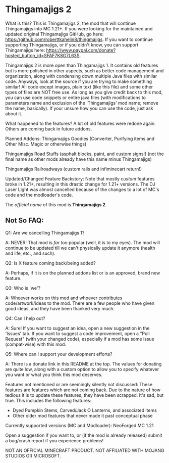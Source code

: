 # Thingamajigs 2
What is this? This is Thingamajigs 2, the mod that will continue Thingamajigs into MC 1.21+.
If you were looking for the maintained and updated original Thingamajigs GitHub, go here: https://github.com/roberttkahelin8/thingmajigs.
If you want to continue supporting Thingamajigs, or if you didn't know, you can support Thingamajigs here: https://www.paypal.com/donate?hosted_button_id=SFAF7K8G7L63S.

Thingamajigs 2 is more open than Thingamajigs 1. It contains old features but is more polished in other aspects, such as better code management and organization, along with condensing down multiple Java files with similar code.
Anyways, look at the source if you are trying to make something similar! All code except images, plain text (like this file) and some other types of files are NOT free use.
As long as you give credit back to this mod, you can use code snippets or entire java files (with modifications to parameters name and exclusion of the 'Thingamajigs' mod name; remove the name, basically).
If your unsure how you can use the code, just ask about it.

What happened to the features?
A lot of old features were redone again. Others are coming back in future addons.


Planned Addons:
Thingamajigs Goodies (Converter, Purifying items and Other Misc. Magic or otherwise things)

Thingamajigs Road Stuffs (asphalt blocks, paint, and custom signs!) (not the final name as other mods already have this name minus Thingamajigs)

Thingamajigs Railroadways (custom rails and infiminecart return!)


Updated/Changed Feature Backstory:
Note that mostly *custom* features broke in 1.21+, resulting in this drastic change for 1.21+ versions. The DJ Laser Light was almost cancelled because of the changes to a lot of MC's code and the modloader's code.


The *official name* of this mod is **Thingamajigs 2**.

## Not So FAQ:

Q1: Are we cancelling Thingamajigs 1?

A: NEVER! That mod is *far* too popular (well, it is to my eyes). The mod will continue to be updated till we can't physically update it anymore (health and life, etc., and such).

Q2: Is X feature coming back/being added?

A: Perhaps, if it is on the planned addons list or is an approved, brand new feature.

Q3: Who is 'we'?

A: Whoever works on this mod and whoever contributes code/artwork/ideas to the mod. There are a few people who have given good ideas, and they have been thanked very much.

Q4: Can I help out?

A: Sure! If you want to suggest an idea, open a new suggestion in the 'Issues' tab. If you want to suggest a code improvement, open a "Pull Request" (with your changed code), especially if a mod has some issue (compat-wise) with this mod.

Q5: Where can I support your development efforts?

A: There is a donate link in this README at the top. The values for donating are quite low, along with a custom option to allow you to specify whatever you want or what you think this mod deserves.


Features not mentioned or are seemingly silently not discussed:
These features are features which are not coming back. Due to the nature of how tedious it is to update these features, they have been scrapped. It's sad, but true. This includes the following features:
- Dyed Pumpkin Stems, Carved/Jack O Lanterns, and associated items
- Other older mod features that never made it past conceptual phase

Currently supported versions (MC and Modloader): NeoForged MC 1.21

Open a suggestion if you want to, or (if the mod is already released) submit a bug/crash report if you experience problems!

NOT AN OFFICIAL MINECRAFT PRODUCT. NOT AFFILIATED WITH MOJANG STUDIOS OR MICROSOFT.
